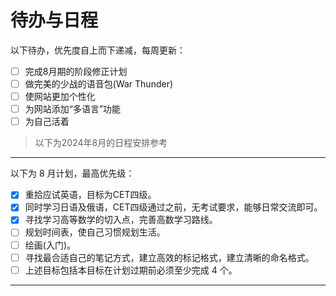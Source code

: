 <style>
  .contains-task-list .task-list-item {
    --text: var(--tw-prose-headings);
    --check: var(--primary);
    --disabled: #C3C8DE;
    --border-radius: 10px;
    border-radius: var(--border-radius);
    position: relative;
    padding: 5px;
    display: grid;
    grid-template-columns: 30px auto;
    align-items: center;
  }
  .contains-task-list .task-list-item span {
    color: var(--text);
    position: relative;
    cursor: pointer;
    display: grid;
    align-items: center;
    width: -webkit-fit-content;
    width: -moz-fit-content;
    width: fit-content;
    transition: color 0.3s ease;
  }
  .contains-task-list .task-list-item span::before,
  .contains-task-list .task-list-item span::after {
    content: "";
    position: absolute;
  }
  .contains-task-list .task-list-item span::before {
    height: 2px;
    width: 8px;
    left: -27px;
    background: var(--check);
    border-radius: 2px;
    transition: background 0.3s ease;
  }
  .contains-task-list .task-list-item span:after {
    height: 4px;
    width: 4px;
    top: 8px;
    left: -25px;
    border-radius: 50%;
  }
  .contains-task-list .task-list-item input[type=checkbox] {
    -webkit-appearance: none;
    -moz-appearance: none;
    position: relative;
    height: 15px;
    width: 15px;
    outline: none;
    border: 0;
    margin: 0 15px 0 0;
    cursor: default;
    background: var(--background);
    display: grid;
    align-items: center;
  }
  .contains-task-list .task-list-item input[type=checkbox]::before, .contains-task-list .task-list-item input[type=checkbox]::after {
    content: "";
    position: absolute;
    height: 2px;
    top: auto;
    background: var(--check);
    border-radius: 2px;
  }
  .contains-task-list .task-list-item input[type=checkbox]::before {
    width: 0px;
    right: 60%;
    transform-origin: right bottom;
  }
  .contains-task-list .task-list-item input[type=checkbox]::after {
    width: 0px;
    left: 40%;
    transform-origin: left bottom;
  }
  .contains-task-list .task-list-item input[type=checkbox]:checked::before {
    -webkit-animation: check-01-11 0.4s ease forwards;
            animation: check-01-11 0.4s ease forwards;
  }
  .contains-task-list .task-list-item input[type=checkbox]:checked::after {
    -webkit-animation: check-02-11 0.4s ease forwards;
            animation: check-02-11 0.4s ease forwards;
  }
  .contains-task-list .task-list-item input[type=checkbox]:checked + span {
    color: var(--disabled);
    -webkit-animation: move-11 0.3s ease 0.1s forwards;
            animation: move-11 0.3s ease 0.1s forwards;
  }
  .contains-task-list .task-list-item input[type=checkbox]:checked + span::before {
    background: var(--disabled);
    -webkit-animation: slice-11 0.4s ease forwards;
            animation: slice-11 0.4s ease forwards;
  }
  .contains-task-list .task-list-item input[type=checkbox]:checked + span::after {
    -webkit-animation: firework-11 0.5s ease forwards 0.1s;
            animation: firework-11 0.5s ease forwards 0.1s;
  }

  @-webkit-keyframes move-11 {
    50% {
      padding-left: 8px;
      padding-right: 0px;
    }
    100% {
      padding-right: 4px;
    }
  }

  @keyframes move-11 {
    50% {
      padding-left: 8px;
      padding-right: 0px;
    }
    100% {
      padding-right: 4px;
    }
  }
  @-webkit-keyframes slice-11 {
    60% {
      width: 100%;
      left: 4px;
    }
    100% {
      width: 100%;
      left: -2px;
      padding-left: 0;
    }
  }
  @keyframes slice-11 {
    60% {
      width: 100%;
      left: 4px;
    }
    100% {
      width: 100%;
      left: -2px;
      padding-left: 0;
    }
  }
  @-webkit-keyframes check-01-11 {
    0% {
      width: 4px;
      top: auto;
      transform: rotate(0);
    }
    50% {
      width: 0px;
      top: auto;
      transform: rotate(0);
    }
    51% {
      width: 0px;
      top: 8px;
      transform: rotate(45deg);
    }
    100% {
      width: 5px;
      top: 8px;
      transform: rotate(45deg);
    }
  }
  @keyframes check-01-11 {
    0% {
      width: 4px;
      top: auto;
      transform: rotate(0);
    }
    50% {
      width: 0px;
      top: auto;
      transform: rotate(0);
    }
    51% {
      width: 0px;
      top: 8px;
      transform: rotate(45deg);
    }
    100% {
      width: 5px;
      top: 8px;
      transform: rotate(45deg);
    }
  }
  @-webkit-keyframes check-02-11 {
    0% {
      width: 4px;
      top: auto;
      transform: rotate(0);
    }
    50% {
      width: 0px;
      top: auto;
      transform: rotate(0);
    }
    51% {
      width: 0px;
      top: 8px;
      transform: rotate(-45deg);
    }
    100% {
      width: 10px;
      top: 8px;
      transform: rotate(-45deg);
    }
  }
  @keyframes check-02-11 {
    0% {
      width: 4px;
      top: auto;
      transform: rotate(0);
    }
    50% {
      width: 0px;
      top: auto;
      transform: rotate(0);
    }
    51% {
      width: 0px;
      top: 8px;
      transform: rotate(-45deg);
    }
    100% {
      width: 10px;
      top: 8px;
      transform: rotate(-45deg);
    }
  }
  @-webkit-keyframes firework-11 {
    0% {
      opacity: 1;
      box-shadow: 0 0 0 -2px var(--primary), 0 0 0 -2px var(--primary), 0 0 0 -2px var(--primary), 0 0 0 -2px var(--primary), 0 0 0 -2px var(--primary), 0 0 0 -2px var(--primary);
    }
    30% {
      opacity: 1;
    }
    100% {
      opacity: 0;
      box-shadow: 0 -15px 0 0px var(--primary), 14px -8px 0 0px var(--primary), 14px 8px 0 0px var(--primary), 0 15px 0 0px var(--primary), -14px 8px 0 0px var(--primary), -14px -8px 0 0px var(--primary);
    }
  }
  @keyframes firework-11 {
    0% {
      opacity: 1;
      box-shadow: 0 0 0 -2px var(--primary), 0 0 0 -2px var(--primary), 0 0 0 -2px var(--primary), 0 0 0 -2px var(--primary), 0 0 0 -2px var(--primary), 0 0 0 -2px var(--primary);
    }
    30% {
      opacity: 1;
    }
    100% {
      opacity: 0;
      box-shadow: 0 -15px 0 0px var(--primary), 14px -8px 0 0px var(--primary), 14px 8px 0 0px var(--primary), 0 15px 0 0px var(--primary), -14px 8px 0 0px var(--primary), -14px -8px 0 0px var(--primary);
    }
  }
</style>

# 待办与日程

以下待办，优先度自上而下递减，每周更新：
- [ ] <span>完成8月期的阶段修正计划</span>
- [ ] <span>做完美的少战的语音包(War Thunder)</span>
- [ ] <span>使网站更加个性化</span>
- [ ] <span>为网站添加“多语言”功能</span>
- [ ] <span>为自己活着</span>
<blockquote class="admonition bdm-important"><span class="bdm-title"><div>以下为2024年8月的日程安排参考</div></span></blockquote>

****

以下为 8 月计划，最高优先级：
- [x] <span>重拾应试英语，目标为CET四级。</span>
- [x] <span>同时学习日语及俄语，CET四级通过之前，无考试要求，能够日常交流即可。</span>
- [x] <span>寻找学习高等数学的切入点，完善高数学习路线。</span>
- [ ] <span>规划时间表，使自己习惯规划生活。</span>
- [ ] <span>绘画(入门)。</span>
- [ ] <span>寻找最合适自己的笔记方式，建立高效的标记格式，建立清晰的命名格式。</span>
- [ ] <span>上述目标包括本目标在计划过期前必须至少完成 4 个。</span>

****
